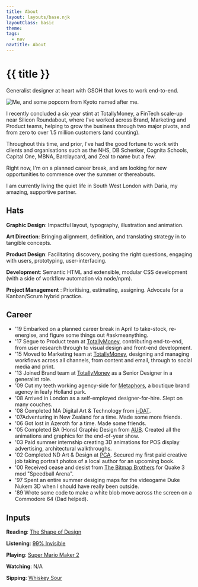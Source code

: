 ```yaml
---
title: About
layout: layouts/base.njk
layoutClass: basic
theme: 
tags:
  - nav
navtitle: About
---
```



<h1>{{ title }}</h1>

Generalist designer at heart with GSOH that loves to work end-to-end.

![Me, and some popcorn from Kyoto named after me.](/_assets/img/mike.jpg)

I recently concluded a six year stint at TotallyMoney, a FinTech scale-up near Silicon Roundabout, where I've worked across Brand, Marketing and Product teams, helping to grow the business through two major pivots, and from zero to over 1.5 million customers (and counting).

Throughout this time, and prior, I've had the good fortune to work with clients and organisations such as the NHS, DB Schenker, Cognita Schools, Capital One, MBNA, Barclaycard, and Zeal to name but a few.

Right now, I'm on a planned career break, and am looking for new opportunities to commence over the summer or thereabouts.

I am currently living the quiet life in South West London with Daria, my amazing, supportive partner.

## Hats

__Graphic Design__: Impactful layout, typography, illustration and animation.

__Art Direction__: Bringing alignment, definition, and translating strategy in to tangible concepts.

__Product Design__: Facilitating discovery, posing the right questions, engaging with users, prototyping, user-interfacing.

__Development__: Semantic HTML and extensible, modular CSS development (with a side of workflow automation via node/npm).

__Project Management__ : Prioritising, estimating, assigning. Advocate for a Kanban/Scrum hybrid practice.


## Career
	
<ul class="timeline">
    <li>
        <span>'19</span> <span>Embarked on a planned career break in April to take-stock, re-energise, and figure some things out #askmeanything.</span>
    </li>
    <li>
        <span>'17</span> <span>Segue to Product team at <a title="TotallyMoney" target="_blank" href="https://www.totallymoney.com/info/team/">TotallyMoney</a>, contributing end-to-end, from user research through to visual design and front-end development.</span>
    </li>
    <li>
        <span>'15</span> <span>Moved to Marketing team at <a title="TotallyMoney" target="_blank" href="https://www.totallymoney.com/info/team/">TotallyMoney</a>, designing and managing workflows across all channels, from content and email, through to social media and print.</span>
    </li>
    <li>
        <span>'13</span> <span>Joined Brand team at <a title="TotallyMoney" target="_blank" href="https://www.totallymoney.com/info/team/">TotallyMoney</a> as a Senior Designer in a generalist role.</span>
    </li>
    <li>
        <span>'09</span> <span>Cut my teeth working agency-side for <a title="Metaphors" target="_blank" href="https://www.metaphors.co.uk/">Metaphors</a>, a boutique brand agency in leafy Holland park.</span>
    </li>
    <li>
        <span>'08</span> <span>Arrived in London as a self-employed designer-for-hire. Slept on many couches.</span>
    </li>
    <li>
        <span>'08</span> <span>Completed MA Digital Art & Technology from <a title="i-DAT" target="_blank" href="https://www.plymouth.ac.uk/research/i-dat">i-DAT</a>.</span>
    </li>
    <li>
        <span>'07</span><span>Adventuring in New Zealand for a time. Made some more friends.</span>
    </li>
    <li>
        <span>'06</span> <span>Got lost in Azeroth for a time. Made some friends.</span>
    </li>
    <li>
        <span>'05</span> <span>Completed BA (Hons) Graphic Design from <a title="Arts University Bournemouth" target="_blank" href="https://en.wikipedia.org/wiki/Arts_University_Bournemouth">AUB</a>. Created all the animations and graphics for the end-of-year show.</span>
    </li>
    <li>
        <span>'03</span> <span>Paid summer internship creating 3D animations for POS display advertising, architectural walkthroughs.</span>
    </li>
    <li>
        <span>'02</span> <span>Completed ND Art & Design at <a title="Plymouth College of Art" target="_blank" href="https://www.plymouthart.ac.uk/">PCA</a>. Secured my first paid creative job taking portrait photos of a local author for an upcoming book.
    <li>
        <span>'00</span> <span>Received cease and desist from <a title="The Bitmap Brothers" target="_blank" href="https://en.wikipedia.org/wiki/The_Bitmap_Brothers">The Bitmap Brothers</a> for Quake 3 mod "Speedball Arena".</span>
    </li>
    <li>
        <span>'97</span> <span>Spent an entire summer desiging maps for the videogame Duke Nukem 3D when I should have really been outside.</span>
    </li>
    <li>
        <span>'89</span> <span>Wrote some code to make a white blob move across the screen on a Commodore 64 (Dad helped).</span>
    </li>
</ul>




## Inputs


__Reading__: <a title="The Shape of Design" target="_blank" href="https://shapeofdesignbook.com/">The Shape of Design</a>

__Listening__: <a title="99% Invisible" target="_blank" href="https://99percentinvisible.org/">99% Invisible</a>

__Playing__: <a title="Super Mario Maker 2" target="_blank" href="https://www.nintendo.co.uk/Games/Nintendo-Switch/Super-Mario-Maker-2-1514009.html">Super Mario Maker 2</a>

__Watching__: N/A

__Sipping__: <a title="Whiskey Sour" target="_blank" href="https://en.wikipedia.org/wiki/Whiskey_sour">Whiskey Sour</a>


